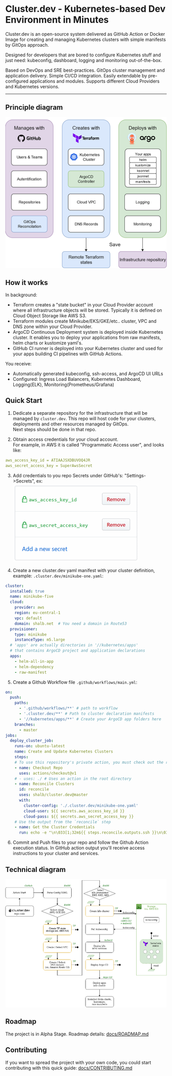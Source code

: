 # Cluster.dev - Kubernetes-based Dev Environment in Minutes

Cluster.dev is an open-source system delivered as GitHub Action or Docker Image for creating and managing Kubernetes clusters with simple manifests by GitOps approach.

Designed for developers that are bored to configure Kubernetes stuff and just need: kubeconfig, dashboard, logging and monitoring out-of-the-box.

Based on DevOps and SRE best-practices. GitOps cluster management and application delivery. Simple CI/CD integration. Easily extendable by pre-configured applications and modules. Supports different Cloud Providers and Kubernetes versions.

----

## Principle diagram

![cluster.dev diagram](docs/images/cluster-dev-diagram.png)


## How it works

In background:

- Terraform creates a "state bucket" in your Cloud Provider account where all infrastructure objects will be stored. Typically it is defined on Cloud Object Storage like AWS S3.
- Terraform modules create Minikube/EKS/GKE/etc.. cluster, VPC and DNS zone within your Cloud Provider.
- ArgoCD Continuous Deployment system is deployed inside Kubernetes cluster. It enables you to deploy your applications from raw manifests, helm charts or kustomize yaml's.
- GitHub CI runner is deployed into your Kubernetes cluster and used for your apps building CI pipelines with GitHub Actions.

You receive:

- Automatically generated kubeconfig, ssh-access, and ArgoCD UI URLs
- Configured: Ingress Load Balancers, Kubernetes Dashboard, Logging(ELK), Monitoring(Prometheus/Grafana)

## Quick Start

1. Dedicate a separate repository for the infrastructure that will be managed by `cluster.dev`. This repo will host code for your clusters, deployments and other resources managed by GitOps.  
Next steps should be done in that repo.

2. Obtain access credentials for your cloud account.  
For example, in AWS it is called "Programmatic Access user", and looks like:

```yaml
aws_access_key_id = ATIAAJSXDBUVOQ4JR
aws_secret_access_key = SuperAwsSecret
```

3. Add credentials to you repo Secrets under GitHub's: "Settings->Secrets", ex:
 ![GitHub Secrets](docs/images/gh-secrets.png)

4. Create a new cluster.dev yaml manifest with your cluster definition, example: `.cluster.dev/minikube-one.yaml`:

```yaml
cluster:
  installed: true
  name: minikube-five
  cloud:
    provider: aws
    region: eu-central-1
    vpc: default
    domain: shalb.net  # You need a domain in Route53
  provisioner:
    type: minikube
    instanceType: m5.large
  # 'apps' are actually directories in '//kubernetes/apps'
  # that contains ArgoCD project and application declarations
  apps:
    - helm-all-in-app
    - helm-dependency
    - raw-manifest
```

5. Create a Github Workflow file `.github/workflows/main.yml`:

```yaml
on:
  push:
    paths:
      - '.github/workflows/**' # path to workflow
      - '.cluster.dev/**' # Path to cluster declaration manifests
      - '//kubernetes/apps/**' # Create your ArgoCD app folders here
    branches:
      - master
jobs:
  deploy_cluster_job:
    runs-on: ubuntu-latest
    name: Create and Update Kubernetes Clusters
    steps:
    # To use this repository's private action, you must check out the repository
    - name: Checkout Repo
      uses: actions/checkout@v1
    # - uses: ./ # Uses an action in the root directory
    - name: Reconcile Clusters
      id: reconcile
      uses: shalb/cluster.dev@master
      with:
        cluster-config: './.cluster.dev/minikube-one.yaml'
        cloud-user: ${{ secrets.aws_access_key_id }}
        cloud-pass: ${{ secrets.aws_secret_access_key }}
    # Use the output from the `reconcile` step
    - name: Get the Cluster Credentials
      run: echo -e "\n\033[1;32m${{ steps.reconcile.outputs.ssh }}\n\033[1;32m${{ steps.reconcile.outputs.kubeconfig }}\n\033[1;32m${{ steps.reconcile.outputs.argocd }}"
```

6. Commit and Push files to your repo and follow the Github Action execution status. In GitHub action output you'll receive access instructions to your cluster and services.

## Technical diagram

![cluster.dev technical diagram](docs/images/cluster-dev-technical-diagram.png)


## Roadmap

The project is in Alpha Stage. Roadmap details: [docs/ROADMAP.md](docs/ROADMAP.md)

## Contributing

If you want to spread the project with your own code, you could start contributing with this quick guide: [docs/CONTRIBUTING.md](docs/CONTRIBUTING.md)
